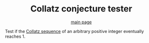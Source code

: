 <h1 align="center">Collatz conjecture tester</h1>
<p align="center"><a href="https://logico-philosophical.github.io/collatz-tester/">main page</a></p>

Test if the <a href="https://en.wikipedia.org/wiki/Collatz_conjecture">Collatz sequence</a> of an arbitrary positive integer eventually reaches 1.
